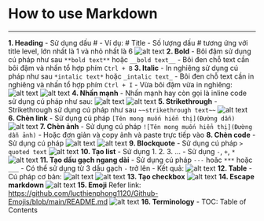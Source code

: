 # How to use Markdown
---
**1. Heading**
    - Sử dụng dấu #
    - Ví dụ: # Title
    - Số lượng dấu # tương ứng với title level, lớn nhất là 1 và nhỏ nhất là 6
    ![alt text](image-11.png)
**2. Bold**
    - Bôi đậm sử dụng cú pháp như sau `**bold text**` hoặc `__bold text__`
    - Bôi đen chỗ text cần bôi đậm và nhấn tổ hợp phím `Ctrl + B`
**3. Italic**
    - In nghiêng sử dụng cú pháp như sau `*intalic text*` hoặc `_intalic text_`
    - Bôi đen chỗ text cần in nghiêng và nhấn tổ hợp phím `Ctrl + I`
    - Vừa bôi đậm vừa in nghiêng:
    ![alt text](image-1.png)
    ![alt text](image-4.png)
**4. Nhấn mạnh**
    - Nhấn mạnh hay còn gọi là inline code sử dụng cú pháp như sau:
    ![alt text](image.png)
    ![alt text](image-12.png)
**5. Strikethrough**
    - Strikethrough sử dụng cú pháp như sau `~~strikethrough text~~`
    ![alt text](image-13.png)
**6. Chèn link**
    - Sử dụng cú pháp `[Tên mong muốn hiển thị](Đường dẫn)`
    ![alt text](image-15.png)
**7. Chèn ảnh**
    - Sử dụng cú pháp `![Tên mong muốn hiển thị](Đường dẫn ảnh)`
    - Hoặc đơn giản và copy ảnh và paste trực tiếp vào
**8. Chèn code**
    - Sử dụng cú pháp
    ![alt text](image-2.png)
    ![alt text](image-5.png)
**9. Blockquote**
    - Sử dụng cú pháp `> quoted text`
    ![alt text](image-14.png)
**10. Tạo list**
    - Sử dụng 1. 2. 3. ...
    - Sử dụng `-`, `+`, `*`
    ![alt text](image-16.png)
**11. Tạo dấu gạch ngang dài**
    - Sử dụng cú pháp `---` hoăc `***` hoặc `___`
    - Có thể sử dụng từ 3 dấu gạch `-` trở lên
    - Kết quả:
    ![alt text](image-3.png)
**12. Table**
    - Cú pháp cơ bản:
    ![alt text](image-7.png)
    ![alt text](image-8.png)
**13. Tạo checkbox**
    ![alt text](image-9.png)
**14. Escape markdown**
    ![alt text](image-10.png)
**15. Emoji**
    Refer link: https://github.com/lucthienphong1120/Github-Emojis/blob/main/README.md
    ![alt text](image-17.png)
**16. Terminology**
    - TOC: Table of Contents